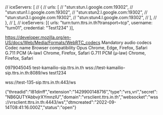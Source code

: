 // iceServers: [
// {
// urls: [
// "stun:stun.l.google.com:19302",
// "stun:stun1.l.google.com:19302",
// "stun:stun2.l.google.com:19302",
// "stun:stun3.l.google.com:19302",
// "stun:stun4.l.google.com:19302",
// ],
// },
// ],
// iceServers: [{ urls: "turn:turn.ttrs.in.th?transport=tcp", username: "turn01", credential: "Test1234" }],

https://developer.mozilla.org/en-US/docs/Web/Media/Formats/WebRTC_codecs
Mandatory audio codecs
Codec name Browser compatibility
Opus Chrome, Edge, Firefox, Safari
G.711 PCM (A-law) Chrome, Firefox, Safari
G.711 PCM (µ-law) Chrome, Firefox, Safari

0979045045
test-kamailio-sip.ttrs.in.th
wss://test-kamailio-sip.ttrs.in.th:8089/ws
test1234

wss://test-135-sip.ttrs.in.th:443/ws

{"threadid":"l81dinff","extension":"1429900148716","type":"vrs,vri","secret":"NB6QUTYAbbvjrXYmnzIU","domain":"vrsclient.ttrs.in.th","websocket":"wss://vrsclient.ttrs.in.th:4443/ws","dtmcreated":"2022-09-14T08:41:16.000Z","status":"open"}

